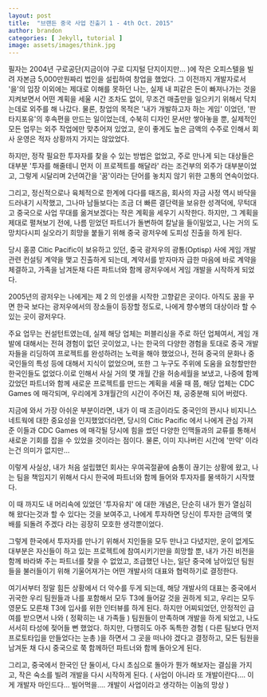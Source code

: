 ```yaml
---
layout: post
title:  "브랜든 중국 사업 진출기 1 - 4th Oct. 2015"
author: brandon
categories: [ Jekyll, tutorial ]
image: assets/images/think.jpg
---
```


필자는 2004년 구로공단(지금이야 구로 디지털 단지이지만... )에 작은 오피스텔을 빌려 자본금 5,000만원짜리 법인을 설립하여 창업을 했었다. 그 이전까지 개발자로서 '을'의 입장 이외에는 제대로 이해를 못하던 나는, 실제 내 피같은 돈이 빠져나가는 것을 지켜보면서 어떤 계획을 세울 시간 조차도 없이, 무조건 매출만을 일으키기 위해서 닥치는데로 외주를 해 나갔다. 물론, 창업의 목적은 '내가 개발하고자 하는 게임' 이었던, '판타지포유'의 후속편을 만드는 일이었는데, 수북히 디자인 문서만 쌓아놓을 뿐, 실제적인 모든 업무는 외주 작업에만 맞추어져 있었고, 운이 좋게도 높은 금액의 수주로 인해서 회사 운영은 적자 상황까지 가지는 않았었다.



 하지만, 정작 필요한 투자자를 찾을 수 있는 방법은 없었고, 주로 만나게 되는 대상들은 대부분 '투자를 해줄테니 먼저 이 프로젝트를 해달라' 라는 조건부의 외주가 대부분이었고, 그렇게 시달리며 2년여간을 '꿈'이라는 단어를 놓치지 않기 위한 고통의 연속이었다. 



 그리고, 정신적으로나 육체적으로 한계에 다다를 때즈음, 회사의 자금 사정 역시 바닥을 드러내기 시작했고, 그나마 남들보다는 조금 더 빠른 결단력을 보유한 성격덕에, 무턱대고 중국으로 사업 무대를 옮겨보겠다는 작은 계획을 세우기 시작한다. 하지만, 그 계획을 제대로 펼쳐보기 전에, 나름 믿었던 파트너가 돌변하여 칼날을 들이밀었고, 나는 거의 도망치다시피 실오라기 희망을 붙들기 위해 중국 광저우에 도피성 진출을 하게 된다.

 당시 홍콩 Citic Pacific이 보유하고 있던, 중국 광저우의 광통(Optisp) 사에 게임 개발 관련 컨설팅 계약을 맺고 진출하게 되는데, 계약서를 받자마자 급한 마음에 바로 계약을 체결하고, 가족을 남겨둔채 다른 파트너와 함께 광저우에서 게임 개발을 시작하게 되었다.



 2005년의 광저우는 나에게는 제 2 의 인생을 시작한 고향같은 곳이다. 아직도 꿈을 꾸면 한국 보다는 광저우에서의 장소들이 등장할 정도로, 나에게 향수병의 대상이라 할 수 있는 곳이 광저우다. 



 주요 업무는 컨설턴트였는데, 실제 해당 업체는 퍼블리싱을 주로 하던 업체여서, 게임 개발에 대해서는 전혀 경험이 없던 곳이었고, 나는 한국의 다양한 경험을 토대로 중국 개발자들을 리딩하여 프로젝트를 완성하려는 노력을 해야 했었으나, 전혀 중국의 문화나 중국인들의 특성 등에 대해서 지식이 없었으며, 또한 그 누구도 주위에 도움을 요청할만한 한국인들도 없었다.이로 인해서 사실 거의 몇 개월 간을 허송세월을 보냈고, 나중에 함께 갔었던 파트너와 함께 새로운 프로젝트를 만드는 계획을 세울 때 쯤, 해당 업체는 CDC Games 에 매각되며, 우리에게 3개월간의 시간이 주어진 채, 공중분해 되어 버렸다.



 지금에 와서 가장 아쉬운 부분이라면, 내가 이 때 조금이라도 중국인의 꽌시나 비지니스 네트웍에 대한 중요성을 인지했었더라면, 당시의 Citic Pacific 에서 나에게 관심 가져준 이들과 CDC Games 에 매각될 당시에 힘을 썼던 다양한 인맥들과의 교류를 통해서 새로운 기회를 잡을 수 있었을 것이라는 점이다. 물론, 이미 지나버린 시간에 '만약' 이라는건 의미가 없지만...



 이렇게 사실상, 내가 처음 설립했던 회사는 우여곡절끝에 숨통이 끊기는 상황에 왔고, 나는 팀을 책임지기 위해서 다시 한국에 파트너와 함께 들어와 투자자를 물색하기 시작했다. 

 이 때 까지도 내 머리속에 있었던 '투자유치' 에 대한 개념은, 단순히 내가 뭔가 열심히 해 왔다는것과 할 수 있다는 것을 보여주고, 나에게 투자하면 당신이 투자한 금액의 몇 배를 되돌려 주겠다 라는 굉장히 모호한 생각뿐이었다. 

 그렇게 한국에서 투자자를 만나기 위해서 지인들을 모두 만나고 다녔지만, 운이 없게도 대부분은 자신들이 하고 있는 프로젝트에 참여시키기만을 희망할 뿐, 내가 가진 비전을 함께 바라봐 주는 파트너를 찾을 수 없었고, 조급했던 나는, 일단 중국에 남아있던 팀원들을 불러들이기 위해 기울어져가는 어떤 개발사의 대표와 협력하기로 결정한다.



 여기서부터 정말 힘든 상황에서 더 악수를 두게 되는데, 해당 개발사의 대표는 중국에서 귀국한 우리 팀원들과 나를 포함해서 모두 T3에 들어갈 것을 권하게 되고, 우리는 모두 영문도 모른채 T3에 입사를 위한 인터뷰를 하게 된다. 하지만 어찌되었던, 안정적인 급여를 받으면서 나와 ( 정확히는 내 가족들 ) 팀원들이 만족하며 개발을 하게 되었고, 나도 서서히 타성에 젖어들 뻔 했었다.
 하지만, 다행히도 아주 독특한 경험 ( 다른 팀보다 먼저 프로토타입을 만들었다는 눈총 )을 하면서 그 곳을 떠나야 겠다고 결정하고, 모든 팀원을 남겨둔 채 다시 중국으로 쭉 함께하던 파트너와 함께 돌아오게 된다.



 그리고, 중국에서 한국인 단 둘이서, 다시 초심으로 돌아가 뭔가 해보자는 결심을 가지고, 작은 숙소를 빌려 개발을 다시 시작하게 된다. ( 사업이 아니라 또 개발이란다.... 이게 개발자 마인드다... 빌어먹을.... 개발이 사업이라고 생각하는 이놈의 망상 )
